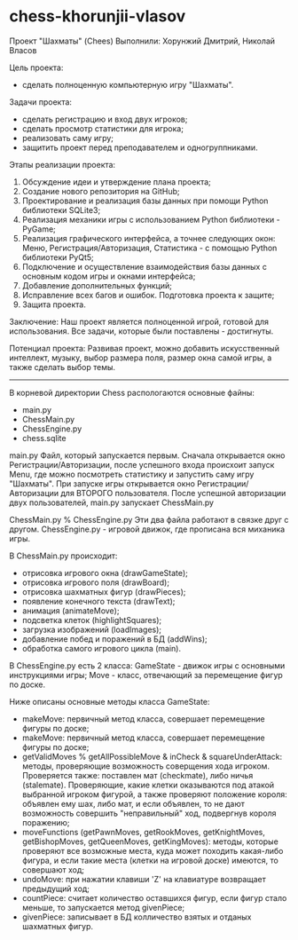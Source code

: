 # chess-khorunjii-vlasov

Проект "Шахматы" (Chees)
Выполнили: Хорунжий Дмитрий, Николай Власов

Цель проекта: 
  - сделать полноценную компьютерную игру "Шахматы".

Задачи проекта:
  - сделать регистрацию и вход двух игроков;
  - сделать просмотр статистики для игрока;
  - реализовать саму игру;
  - защитить проект перед преподавателем и одногруппниками.

Этапы реализации проекта:
  1) Обсуждение идеи и утверждение плана проекта;
  2) Создание нового репозитория на GitHub;
  3) Проектирование и реализация базы данных при помощи Python библиотеки SQLite3;
  4) Реализация механики игры с использованием Python библиотеки - PyGame;
  5) Реализация графического интерфейса, а точнее следующих окон: Меню, Регистрация/Авторизация, Статистика - с помощью Python библиотеки PyQt5;
  6) Подключение и осуществление взаимодействия базы данных с основным кодом игры и окнами интерфейса;
  7) Добавление дополнительных функций;
  8) Исправление всех багов и ошибок. Подготовка проекта к защите;
  9) Защита проекта.
  
Заключение:
  Наш проект является полноценной игрой, готовой для использования. 
  Все задачи, которые были поставлены - достигнуты.
  
Потенциал проекта:
  Развивая проект, можно добавить искусственный интеллект, музыку, выбор размера поля, размер окна самой игры, а также сделать выбор темы.
  
________________________________________________________________________________________________________________________________________________


В корневой директории Chess распологаются основные файны:
  - main.py
  - ChessMain.py
  - ChessEngine.py
  - chess.sqlite
  
main.py
  Файл, который запускается первым.
  Сначала открывается окно Регистрации/Авторизации, после успешного входа происхоит запуск Menu, где можно посмотреть статистику и запустить саму игру "Шахматы".
  При запуске игры открывается окно Регистрации/Авторизации для ВТОРОГО пользователя.
  После успешной авторизации двух пользователей, main.py запускает ChessMain.py
  
ChessMain.py % ChessEngine.py
  Эти два файла работают в связке друг с другом.
  ChessEngine.py - игровой движок, где прописана вся миханика игры.
  
В ChessMain.py происходит:
  - отрисовка игрового окна (drawGameState);
  - отрисовка игрового поля (drawBoard);
  - отрисовка шахматных фигур (drawPieces);
  - появление конечного текста (drawText);
  - анимация (animateMove);
  - подсветка клеток (highlightSquares);
  - загрузка изображений (loadImages);
  - добавление побед и поражений в БД (addWins);
  - обработка самого игрового цикла (main).
    
В ChessEngine.py есть 2 класса: GameState - движок игры с основными инструкциями игры; Move - класс, отвечающий за перемещение фигур по доске.
  
Ниже описаны основные методы класса GameState:
  - makeMove: первичный метод класса, совершает перемещение фигуры по доске;
  - makeMove: первичный метод класса, совершает перемещение фигуры по доске;
  - getValidMoves % getAllPossibleMove & inCheck & squareUnderAttack: методы, проверяющие возможность соверщения хода игроком. Проверяется также: поставлен мат (checkmate),         либо ничья (stalemate). Проверяющие, какие клетки оказываются под атакой выбранной игроком фигурой, а также проверяют положение короля: объявлен ему шах, либо мат, и если       объявлен, то не дают возможность совершить "неправильный" ход, подвергнув короля поражению;
  - moveFunctions (getPawnMoves, getRookMoves, getKnightMoves, getBishopMoves, getQueenMoves, getKingMoves): методы, которые проверяют все возможные места, куда может               походить какая-либо фигура, и если такие места (клетки на игровой доске) имеются, то совершают ход;
  - undoMove: при нажатии клавиши 'Z' на клавиатуре возвращает предыдущий ход;
  - countPiece: считает количество оставшихся фигур, если фигур стало меньше, то запускается метод givenPiece;
  - givenPiece: записывает в БД колличество взятых и отданых шахматных фигур.
